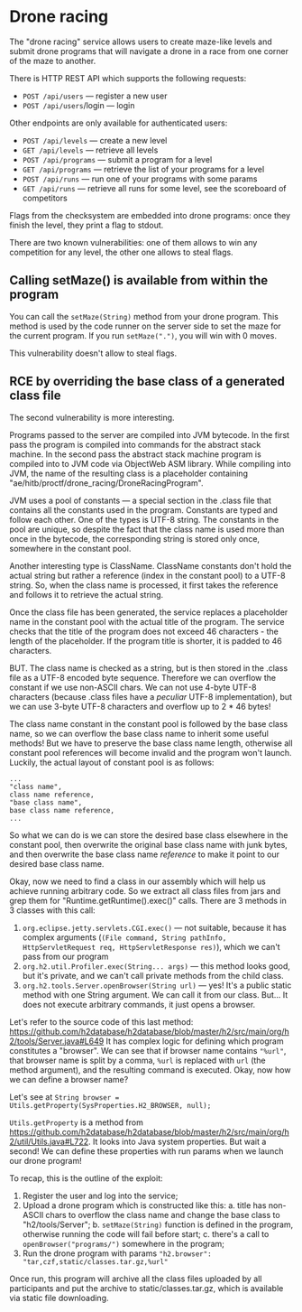 # Drone racing

The "drone racing" service allows users to create maze-like levels and submit drone programs that will navigate a drone in a race from one corner of the maze to another.

There is HTTP REST API which supports the following requests:
* `POST /api/users` — register a new user
* `POST /api/users`/login — login

Other endpoints are only available for authenticated users:

* `POST /api/levels` — create a new level
* `GET /api/levels` — retrieve all levels
* `POST /api/programs` — submit a program for a level
* `GET /api/programs` — retrieve the list of your programs for a level
* `POST /api/runs` — run one of your programs with some params
* `GET /api/runs` — retrieve all runs for some level, see the scoreboard of competitors

Flags from the checksystem are embedded into drone programs: once they finish the level, they print a flag to stdout.

There are two known vulnerabilities: one of them allows to win any competition for any level, the other one allows to steal flags.

## Calling setMaze() is available from within the program

You can call the `setMaze(String)` method from your drone program. This method is used by the code runner on the server side to set the maze for the current program. If you run `setMaze(".")`, you will win with 0 moves.

This vulnerability doesn't allow to steal flags.

## RCE by overriding the base class of a generated class file

The second vulnerability is more interesting.

Programs passed to the server are compiled into JVM bytecode. In the first pass the program is compiled into commands for the abstract stack machine. In the second pass the abstract stack machine program is compiled into to JVM code via ObjectWeb ASM library. While compiling into JVM, the name of the resulting class is a placeholder containing "ae/hitb/proctf/drone_racing/DroneRacingProgram".

JVM uses a pool of constants — a special section in the .class file that contains all the constants used in the program. Constants are typed and follow each other. One of the types is UTF-8 string. The constants in the pool are unique, so despite the fact that the class name is used more than once in the bytecode, the corresponding string is stored only once, somewhere in the constant pool.

Another interesting type is ClassName. ClassName constants don't hold the actual string but rather a reference (index in the constant pool) to a UTF-8 string. So, when the class name is processed, it first takes the reference and follows it to retrieve the actual string.

Once the class file has been generated, the service replaces a placeholder name in the constant pool with the actual title of the program. The service checks that the title of the program does not exceed 46 characters - the length of the placeholder. If the program title is shorter, it is padded to 46 characters.

BUT. The class name is checked as a string, but is then stored in the .class file as a UTF-8 encoded byte sequence. Therefore we can overflow the constant if we use non-ASCII chars. We can not use 4-byte UTF-8 characters (because .class files have a *peculiar* UTF-8 implementation), but we can use 3-byte UTF-8 characters and overflow up to 2 * 46 bytes!

The class name constant in the constant pool is followed by the base class name, so we can overflow the base class name to inherit some useful methods! But we have to preserve the base class name length, otherwise all constant pool references will become invalid and the program won't launch. Luckily, the actual layout of constant pool is as follows:
```
...
"class name",
class name reference,
"base class name",
base class name reference,
...
```

So what we can do is we can store the desired base class elsewhere in the constant pool, then overwrite the original base class name with junk bytes, and then overwrite the base class name _reference_ to make it point to our desired base class name.

Okay, now we need to find a class in our assembly which will help us achieve running arbitrary code. So we extract all class files from jars and grep them for "Runtime.getRuntime().exec()" calls. There are 3 methods in 3 classes with this call:

1. `org.eclipse.jetty.servlets.CGI.exec()` — not suitable, because it has complex arguments (`(File command, String pathInfo, HttpServletRequest req, HttpServletResponse res)`), which we can't pass from our program
2. `org.h2.util.Profiler.exec(String... args)` — this method looks good, but it's private, and we can't call private methods from the child class.
3. `org.h2.tools.Server.openBrowser(String url)` — yes! It's a public static method with one String argument. We can call it from our class. But... It does not execute arbitrary commands, it just opens a browser.

Let's refer to the source code of this last method: https://github.com/h2database/h2database/blob/master/h2/src/main/org/h2/tools/Server.java#L649
It has complex logic for defining which program constitutes a "browser". We can see that if browser name contains `"%url"`, that browser name is split by a comma, `%url` is replaced with `url` (the method argument), and the resulting command is executed. Okay, now how we can define a browser name?

Let's see at
`String browser = Utils.getProperty(SysProperties.H2_BROWSER, null);`

`Utils.getProperty` is a method from https://github.com/h2database/h2database/blob/master/h2/src/main/org/h2/util/Utils.java#L722. It looks into Java system properties. But wait a second! We can define these properties with run params when we launch our drone program!

To recap, this is the outline of the exploit:
1. Register the user and log into the service;
2. Upload a drone program which is constructed like this:
	a. title has non-ASCII chars to overflow the class name and change the base class to "h2/tools/Server";
	b. `setMaze(String)` function is defined in the program, otherwise running the code will fail before start;
	c. there's a call to `openBrowser("programs/")` somewhere in the program;
3. Run the drone program with params `"h2.browser": "tar,czf,static/classes.tar.gz,%url"`

Once run, this program will archive all the class files uploaded by all participants and put the archive to static/classes.tar.gz, which is available via static file downloading.

